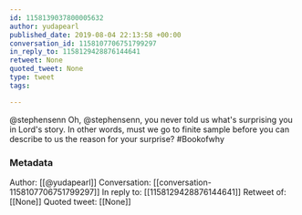 ```yaml
---
id: 1158139037800005632
author: yudapearl
published_date: 2019-08-04 22:13:58 +00:00
conversation_id: 1158107706751799297
in_reply_to: 1158129428876144641
retweet: None
quoted_tweet: None
type: tweet
tags:

---
```


@stephensenn Oh, @stephensenn, you never told us what's surprising you in Lord's story.  In other words, must we go to finite sample before you can describe to us the reason for your surprise? #Bookofwhy

### Metadata

Author: [[@yudapearl]]
Conversation: [[conversation-1158107706751799297]]
In reply to: [[1158129428876144641]]
Retweet of: [[None]]
Quoted tweet: [[None]]
